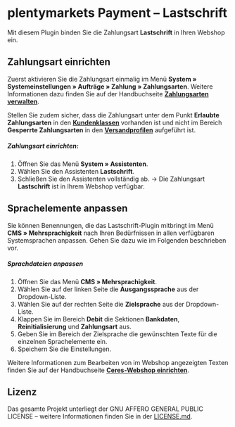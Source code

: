 # plentymarkets Payment – Lastschrift

Mit diesem Plugin binden Sie die Zahlungsart **Lastschrift** in Ihren Webshop ein.

## Zahlungsart einrichten

Zuerst aktivieren Sie die Zahlungsart einmalig im Menü **System » Systemeinstellungen » Aufträge » Zahlung » Zahlungsarten**. Weitere Informationen dazu finden Sie auf der Handbuchseite <strong><a href="https://knowledge.plentymarkets.com/payment/zahlungsarten-verwalten#20" target="_blank">Zahlungsarten verwalten</a></strong>.

Stellen Sie zudem sicher, dass die Zahlungsart unter dem Punkt **Erlaubte Zahlungsarten** in den <strong><a href="https://knowledge.plentymarkets.com/crm/kontakte-verwalten#15" target="_blank">Kundenklassen</a></strong> vorhanden ist und nicht im Bereich **Gesperrte Zahlungsarten** in den <strong><a href="https://knowledge.plentymarkets.com/auftragsabwicklung/fulfillment/versand-vorbereiten#1000" target="_blank">Versandprofilen</a></strong> aufgeführt ist.

##### Zahlungsart einrichten:

1. Öffnen Sie das Menü **System&nbsp;» Assistenten**.
2. Wählen Sie den Assistenten **Lastschrift**.
3. Schließen Sie den Assistenten vollständig ab.
→ Die Zahlungsart **Lastschrift** ist in Ihrem Webshop verfügbar.

## Sprachelemente anpassen

Sie können Benennungen, die das Lastschrift-Plugin mitbringt im Menü **CMS » Mehrsprachigkeit** nach Ihren Bedürfnissen in allen verfügbaren Systemsprachen anpassen. Gehen Sie dazu wie im Folgenden beschrieben vor.

##### Sprachdateien anpassen

1. Öffnen Sie das Menü **CMS » Mehrsprachigkeit**.
2. Wählen Sie auf der linken Seite die **Ausgangssprache** aus der Dropdown-Liste.
3. Wählen Sie auf der rechten Seite die **Zielsprache** aus der Dropdown-Liste.
4. Klappen Sie im Bereich **Debit** die Sektionen **Bankdaten**, **Reinitialisierung** und **Zahlungsart** aus.
5. Geben Sie im Bereich der Zielsprache die gewünschten Texte für die einzelnen Sprachelemente ein.
6. Speichern Sie die Einstellungen.

 Weitere Informationen zum Bearbeiten von im Webshop angezeigten Texten finden Sie auf der Handbuchseite <strong><a href="https://knowledge.plentymarkets.com/webshop/ceres-einrichten#231" target="_blank">Ceres-Webshop einrichten</a></strong>.


## Lizenz

Das gesamte Projekt unterliegt der GNU AFFERO GENERAL PUBLIC LICENSE – weitere Informationen finden Sie in der [LICENSE.md](https://github.com/plentymarkets/plugin-payment-debit/blob/master/LICENSE.md).
